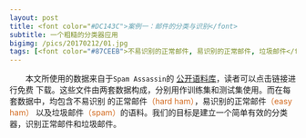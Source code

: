 ```yaml
---
layout: post
title: <font color="#DC143C">案例一：邮件的分类与识别</font>
subtitle: 一个粗糙的分类器应用
bigimg: /pics/20170212/01.jpg
tags: [<font color="#87CEEB">不易识别的正常邮件, 易识别的正常邮件, 垃圾邮件</font>]
---
```


&emsp;&emsp;本文所使用的数据来自于`Spam Assassin`的
[公开语料库](http://spamassassin.apache.org/publiccorpus/)，读者可以点击链接进行免费
下载。这些文件由两套数据构成，分别用作训练集和测试集使用。而在每套数据中，均包含不易识别
的正常邮件<font color="#D2691E">（hard ham）</font>，易识别的正常邮件<font color="#D2691E">（easy ham）</font>
以及垃圾邮件<font color="#D2691E">（spam）</font>的语料。我们的目标是建立一个简单有效的分类器，识别正常邮件和垃圾邮件。
